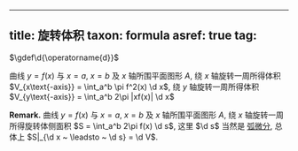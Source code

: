 
---
title: 旋转体积
taxon: formula
asref: true
tag: [](/math/index.md)
---

$\gdef\d{\operatorname{d}}$

曲线 $y=f(x)$ 与 $x=a$, $x=b$ 及 $x$ 轴所围平面图形 $A$, 绕 $x$ 轴旋转一周所得体积 $V_{x\text{-axis}} = \int_a^b \pi f^2(x) \d x$, 绕 $y$ 轴旋转一周所得体积 $V_{y\text{-axis}} = \int_a^b 2\pi |xf(x)| \d x$ 

$\textbf{Remark.}$ 曲线 $y=f(x)$ 与 $x=a$, $x=b$ 及 $x$ 轴所围平面图形 $A$, 绕 $x$ 轴旋转一周所得旋转体侧面积 $S = \int_a^b 2\pi f(x) \d s$, 这里 $\d s$ 当然是 [弧微分](/math/arc-length.md), 总体上 $S|_{\d x ~ \leadsto ~ \d s} = \d V$. 
